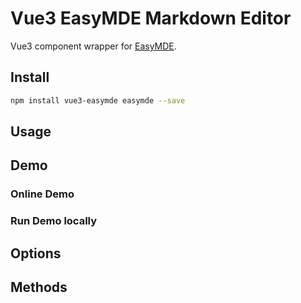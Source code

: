 # Vue3 EasyMDE Markdown Editor
Vue3 component wrapper for [EasyMDE](https://github.com/Ionaru/easy-markdown-editor).

## Install
```bash
npm install vue3-easymde easymde --save
```

## Usage

## Demo
### Online Demo
### Run Demo locally

## Options

## Methods
